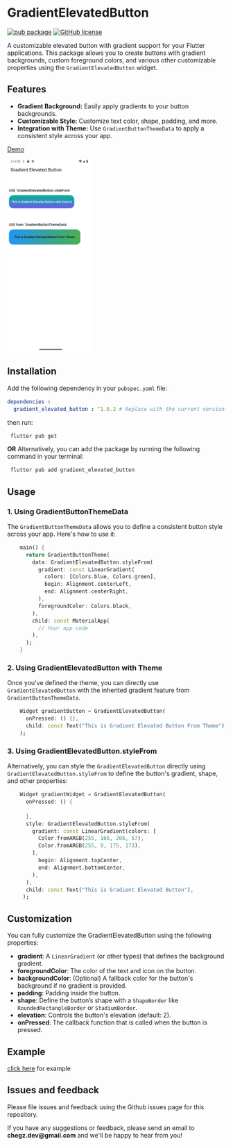 
# GradientElevatedButton

[![pub package](https://img.shields.io/pub/v/like_button.svg)](https://pub.dartlang.org/packages/like_button) [![GitHub license](https://img.shields.io/github/license/fluttercandies/like_button)](https://github.com/fluttercandies/like_button/blob/master/LICENSE) 

A customizable elevated button with gradient support for your Flutter applications. This package allows you to create buttons with gradient backgrounds, custom foreground colors, and various other customizable properties using the `GradientElevatedButton` widget.

## Features

- **Gradient Background:** Easily apply gradients to your button backgrounds.
- **Customizable Style:** Customize text color, shape, padding, and more.
- **Integration with Theme:** Use `GradientButtonThemeData` to apply a consistent style across your app.


[Demo](https://github.com/ChegzDev/gradient_elevated_button/blob/master/example/lib/main.dart)


<img src="screen_shot/sample.png" alt="drawing" width="200"/>

## Installation

Add the following dependency in your `pubspec.yaml` file:

```yaml
dependencies :
  gradient_elevated_button : ^1.0.2 # Replace with the current version
```
then run:

```bash
 flutter pub get
```
**OR**
Alternatively, you can add the package by running the following command in your terminal:

```bash
 flutter pub add gradient_elevated_button
```

## Usage

### 1. Using GradientButtonThemeData

The `GradientButtonThemeData` allows you to define a consistent button style across your app. Here's how to use it:

```dart
    main() {
      return GradientButtonTheme(
        data: GradientElevatedButton.styleFrom(
          gradient: const LinearGradient(
            colors: [Colors.blue, Colors.green],
            begin: Alignment.centerLeft,
            end: Alignment.centerRight,
          ),
          foregroundColor: Colors.black,
        ),
        child: const MaterialApp(
          // Your app code
        ),
      );
    }
```
### 2. Using GradientElevatedButton with Theme

Once you've defined the theme, you can directly use `GradientElevatedButton` with the inherited gradient feature from `GradientButtonThemeData`.

```dart
    Widget gradientButton = GradientElevatedButton(
      onPressed: () {},
      child: const Text("This is Gradient Elevated Button From Theme"),
    );
```
### 3. Using GradientElevatedButton.styleFrom

Alternatively, you can style the `GradientElevatedButton` directly using `GradientElevatedButton.styleFrom` to define the button's gradient, shape, and other properties:

```dart    
    Widget gradientWidget = GradientElevatedButton(
      onPressed: () {
    
      },
      style: GradientElevatedButton.styleFrom(
        gradient: const LinearGradient(colors: [
          Color.fromARGB(255, 166, 206, 57),
          Color.fromARGB(255, 0, 175, 173),
        ],
          begin: Alignment.topCenter,
          end: Alignment.bottomCenter,
        ),
      ),
      child: const Text("This is Gradient Elevated Button"),
     );
```  

## Customization
You can fully customize the GradientElevatedButton using the following properties:

- **gradient**: A `LinearGradient` (or other types) that defines the background gradient.
- **foregroundColor**: The color of the text and icon on the button.
- **backgroundColor**: (Optional) A fallback color for the button's background if no gradient is provided.
- **padding**: Padding inside the button.
- **shape**: Define the button’s shape with a `ShapeBorder` like `RoundedRectangleBorder` or `StadiumBorder`.
- **elevation**: Controls the button's elevation (default: 2).
- **onPressed**: The callback function that is called when the button is pressed.

## Example

[click here](https://github.com/ChegzDev/gradient_elevated_button/blob/master/example/lib/main.dart) for example


## Issues and feedback

Please file issues and feedback using the Github issues page for this repository.

If you have any suggestions or feedback, please send an email to __chegz.dev@gmail.com__ and we'll be happy to hear from you!
